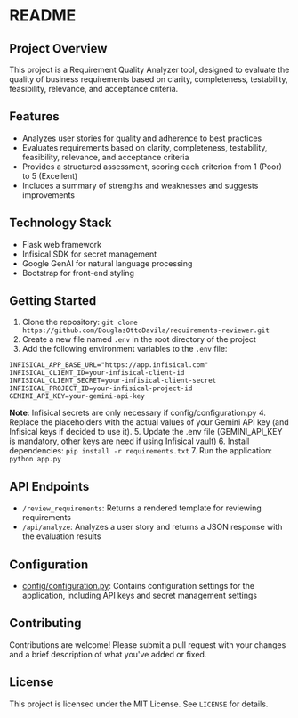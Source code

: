 # README

## Project Overview

This project is a Requirement Quality Analyzer tool, designed to evaluate the quality of business requirements based on clarity, completeness, testability, feasibility, relevance, and acceptance criteria.

## Features

* Analyzes user stories for quality and adherence to best practices
* Evaluates requirements based on clarity, completeness, testability, feasibility, relevance, and acceptance criteria
* Provides a structured assessment, scoring each criterion from 1 (Poor) to 5 (Excellent)
* Includes a summary of strengths and weaknesses and suggests improvements

## Technology Stack

* Flask web framework
* Infisical SDK for secret management
* Google GenAI for natural language processing
* Bootstrap for front-end styling

## Getting Started

1. Clone the repository: `git clone https://github.com/DouglasOttoDavila/requirements-reviewer.git`
2. Create a new file named `.env` in the root directory of the project
3. Add the following environment variables to the `.env` file: 
```
INFISICAL_APP_BASE_URL="https://app.infisical.com"
INFISICAL_CLIENT_ID=your-infisical-client-id
INFISICAL_CLIENT_SECRET=your-infisical-client-secret
INFISICAL_PROJECT_ID=your-infisical-project-id
GEMINI_API_KEY=your-gemini-api-key
```
**Note**: Infisical secrets are only necessary if config/configuration.py
4. Replace the placeholders with the actual values of your Gemini API key (and Infisical keys if decided to use it).
5. Update the .env file (GEMINI_API_KEY is mandatory, other keys are need if using Infisical vault)
6. Install dependencies: `pip install -r requirements.txt`
7. Run the application: `python app.py`

## API Endpoints

* `/review_requirements`: Returns a rendered template for reviewing requirements
* `/api/analyze`: Analyzes a user story and returns a JSON response with the evaluation results

## Configuration

* [config/configuration.py](cci:7://file:///d:/GitHub/requirements-reviewer/config/configuration.py:0:0-0:0): Contains configuration settings for the application, including API keys and secret management settings

## Contributing

Contributions are welcome! Please submit a pull request with your changes and a brief description of what you've added or fixed.

## License

This project is licensed under the MIT License. See `LICENSE` for details.
